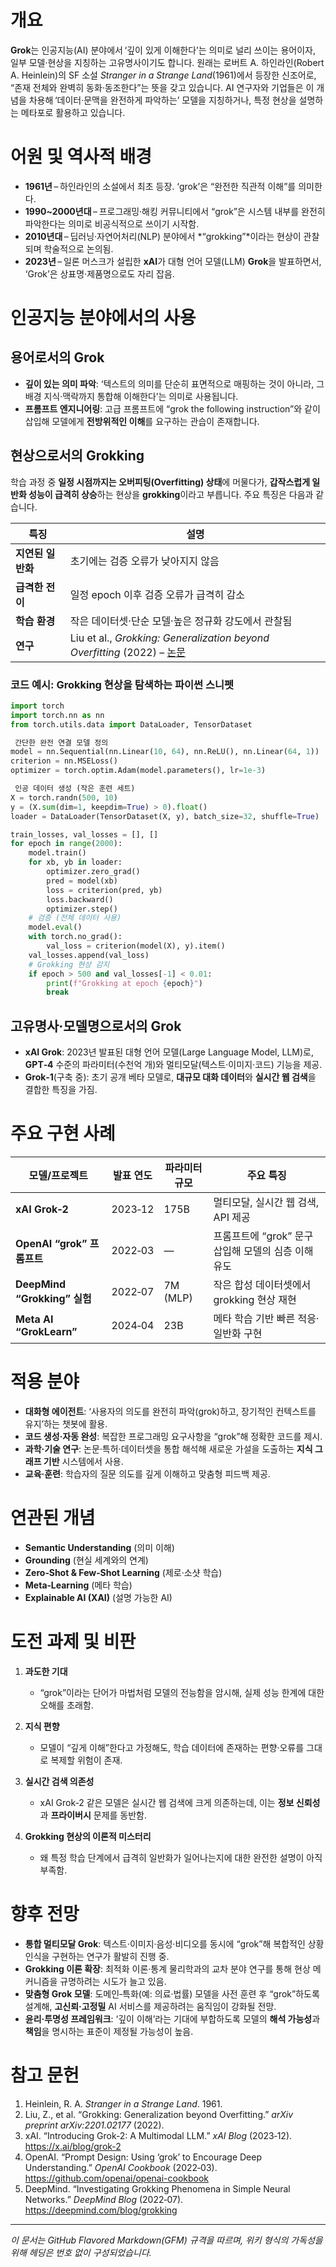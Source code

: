 # 개요
**Grok**는 인공지능(AI) 분야에서 ‘깊이 있게 이해한다’는 의미로 널리 쓰이는 용어이자, 일부 모델·현상을 지칭하는 고유명사이기도 합니다. 원래는 로버트 A. 하인라인(Robert A. Heinlein)의 SF 소설 *Stranger in a Strange Land*(1961)에서 등장한 신조어로, “존재 전체와 완벽히 동화·동조한다”는 뜻을 갖고 있습니다. AI 연구자와 기업들은 이 개념을 차용해 ‘데이터·문맥을 완전하게 파악하는’ 모델을 지칭하거나, 특정 현상을 설명하는 메타포로 활용하고 있습니다.

# 어원 및 역사적 배경
- **1961년** – 하인라인의 소설에서 최초 등장. ‘grok’은 “완전한 직관적 이해”를 의미한다.  
- **1990~2000년대** – 프로그래밍·해킹 커뮤니티에서 “grok”은 시스템 내부를 완전히 파악한다는 의미로 비공식적으로 쓰이기 시작함.  
- **2010년대** – 딥러닝·자연어처리(NLP) 분야에서 *“grokking”*이라는 현상이 관찰되며 학술적으로 논의됨.  
- **2023년** – 일론 머스크가 설립한 **xAI**가 대형 언어 모델(LLM) **Grok**을 발표하면서, ‘Grok’은 상표명·제품명으로도 자리 잡음.

# 인공지능 분야에서의 사용

## 용어로서의 Grok
- **깊이 있는 의미 파악**: ‘텍스트의 의미를 단순히 표면적으로 매핑하는 것이 아니라, 그 배경 지식·맥락까지 통합해 이해한다’는 의미로 사용됩니다.  
- **프롬프트 엔지니어링**: 고급 프롬프트에 “grok the following instruction”와 같이 삽입해 모델에게 **전방위적인 이해**를 요구하는 관습이 존재합니다.  

## 현상으로서의 Grokking
학습 과정 중 **일정 시점까지는 오버피팅(Overfitting) 상태**에 머물다가, **갑작스럽게 일반화 성능이 급격히 상승**하는 현상을 **grokking**이라고 부릅니다. 주요 특징은 다음과 같습니다.

| 특징 | 설명 |
|------|------|
| **지연된 일반화** | 초기에는 검증 오류가 낮아지지 않음 |
| **급격한 전이** | 일정 epoch 이후 검증 오류가 급격히 감소 |
| **학습 환경** | 작은 데이터셋·단순 모델·높은 정규화 강도에서 관찰됨 |
| **연구** | Liu et al., *Grokking: Generalization beyond Overfitting* (2022) – [논문](https://arxiv.org/abs/2201.02177) |

### 코드 예시: Grokking 현상을 탐색하는 파이썬 스니펫
```python
import torch
import torch.nn as nn
from torch.utils.data import DataLoader, TensorDataset

 간단한 완전 연결 모델 정의
model = nn.Sequential(nn.Linear(10, 64), nn.ReLU(), nn.Linear(64, 1))
criterion = nn.MSELoss()
optimizer = torch.optim.Adam(model.parameters(), lr=1e-3)

 인공 데이터 생성 (작은 훈련 세트)
X = torch.randn(500, 10)
y = (X.sum(dim=1, keepdim=True) > 0).float()
loader = DataLoader(TensorDataset(X, y), batch_size=32, shuffle=True)

train_losses, val_losses = [], []
for epoch in range(2000):
    model.train()
    for xb, yb in loader:
        optimizer.zero_grad()
        pred = model(xb)
        loss = criterion(pred, yb)
        loss.backward()
        optimizer.step()
    # 검증 (전체 데이터 사용)
    model.eval()
    with torch.no_grad():
        val_loss = criterion(model(X), y).item()
    val_losses.append(val_loss)
    # Grokking 현상 감지
    if epoch > 500 and val_losses[-1] < 0.01:
        print(f"Grokking at epoch {epoch}")
        break
```

## 고유명사·모델명으로서의 Grok
- **xAI Grok**: 2023년 발표된 대형 언어 모델(Large Language Model, LLM)로, **GPT‑4** 수준의 파라미터(수천억 개)와 멀티모달(텍스트·이미지·코드) 기능을 제공.  
- **Grok‑1**(구축 중): 초기 공개 베타 모델로, **대규모 대화 데이터**와 **실시간 웹 검색**을 결합한 특징을 가짐.  

# 주요 구현 사례

| 모델/프로젝트 | 발표 연도 | 파라미터 규모 | 주요 특징 |
|---------------|----------|--------------|-----------|
| **xAI Grok‑2** | 2023‑12 | 175B | 멀티모달, 실시간 웹 검색, API 제공 |
| **OpenAI “grok” 프롬프트** | 2022‑03 | — | 프롬프트에 “grok” 문구 삽입해 모델의 심층 이해 유도 |
| **DeepMind “Grokking” 실험** | 2022‑07 | 7M (MLP) | 작은 합성 데이터셋에서 grokking 현상 재현 |
| **Meta AI “GrokLearn”** | 2024‑04 | 23B | 메타 학습 기반 빠른 적응·일반화 구현 |

# 적용 분야

- **대화형 에이전트**: ‘사용자의 의도를 완전히 파악(grok)하고, 장기적인 컨텍스트를 유지’하는 챗봇에 활용.  
- **코드 생성·자동 완성**: 복잡한 프로그래밍 요구사항을 “grok”해 정확한 코드를 제시.  
- **과학·기술 연구**: 논문·특허·데이터셋을 통합 해석해 새로운 가설을 도출하는 **지식 그래프 기반** 시스템에서 사용.  
- **교육·훈련**: 학습자의 질문 의도를 깊게 이해하고 맞춤형 피드백 제공.  

# 연관된 개념

- **Semantic Understanding** (의미 이해)  
- **Grounding** (현실 세계와의 연계)  
- **Zero‑Shot & Few‑Shot Learning** (제로·소샷 학습)  
- **Meta‑Learning** (메타 학습)  
- **Explainable AI (XAI)** (설명 가능한 AI)  

# 도전 과제 및 비판

1. **과도한 기대**  
   - “grok”이라는 단어가 마법처럼 모델의 전능함을 암시해, 실제 성능 한계에 대한 오해를 초래함.  

2. **지식 편향**  
   - 모델이 “깊게 이해”한다고 가정해도, 학습 데이터에 존재하는 편향·오류를 그대로 복제할 위험이 존재.  

3. **실시간 검색 의존성**  
   - xAI Grok‑2 같은 모델은 실시간 웹 검색에 크게 의존하는데, 이는 **정보 신뢰성**과 **프라이버시** 문제를 동반함.  

4. **Grokking 현상의 이론적 미스터리**  
   - 왜 특정 학습 단계에서 급격히 일반화가 일어나는지에 대한 완전한 설명이 아직 부족함.  

# 향후 전망

- **통합 멀티모달 Grok**: 텍스트·이미지·음성·비디오를 동시에 “grok”해 복합적인 상황 인식을 구현하는 연구가 활발히 진행 중.  
- **Grokking 이론 확장**: 최적화 이론·통계 물리학과의 교차 분야 연구를 통해 현상 메커니즘을 규명하려는 시도가 늘고 있음.  
- **맞춤형 Grok 모델**: 도메인‑특화(예: 의료·법률) 모델을 사전 훈련 후 “grok”하도록 설계해, **고신뢰·고정밀** AI 서비스를 제공하려는 움직임이 강화될 전망.  
- **윤리·투명성 프레임워크**: ‘깊이 이해’라는 기대에 부합하도록 모델의 **해석 가능성**과 **책임**을 명시하는 표준이 제정될 가능성이 높음.  

# 참고 문헌

1. Heinlein, R. A. *Stranger in a Strange Land*. 1961.  
2. Liu, Z., et al. “Grokking: Generalization beyond Overfitting.” *arXiv preprint arXiv:2201.02177* (2022).  
3. xAI. “Introducing Grok‑2: A Multimodal LLM.” *xAI Blog* (2023‑12). https://x.ai/blog/grok-2  
4. OpenAI. “Prompt Design: Using ‘grok’ to Encourage Deep Understanding.” *OpenAI Cookbook* (2022‑03). https://github.com/openai/openai-cookbook  
5. DeepMind. “Investigating Grokking Phenomena in Simple Neural Networks.” *DeepMind Blog* (2022‑07). https://deepmind.com/blog/grokking  

---

*이 문서는 GitHub Flavored Markdown(GFM) 규격을 따르며, 위키 형식의 가독성을 위해 헤딩은 번호 없이 구성되었습니다.*